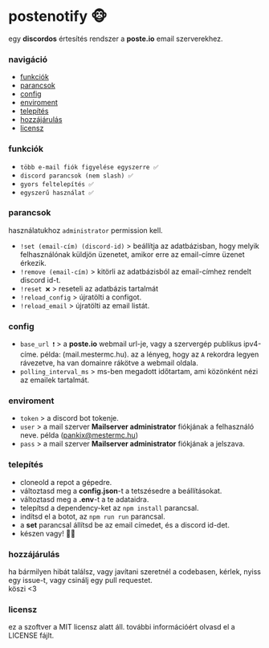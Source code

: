 # postenotify 🐵
egy **discordos** értesítés rendszer a **poste.io** email szerverekhez.

### navigáció 
* [funkciók](#funkciók)
* [parancsok](#parancsok)
* [config](#config)
* [enviroment](#enviroment)
* [telepítés](#telepítés)
* [hozzájárulás](#hozzájárulás)
* [licensz](#licensz)

### funkciók
- `több e-mail fiók figyelése egyszerre ✅`
- `discord parancsok (nem slash) ✅`
- `gyors feltelepítés ✅`
- `egyszerű használat ✅`

### parancsok
használatukhoz `administrator` permission kell.
- `!set (email-cím) (discord-id)` > beállítja az adatbázisban, hogy melyik felhasználónak küldjön üzenetet, amikor erre az email-címre üzenet érkezik.
- `!remove (email-cím)` > kitörli az adatbázisból az email-címhez rendelt discord id-t.
- `!reset ❌` > reseteli az adatbázis tartalmát
- `!reload_config` > újratölti a configot.
- `!reload_email` > újratölti az email listát.

### config
- `base_url ❗` > 
a **poste.io** webmail url-je, vagy a szervergép publikus ipv4-címe. 
példa: (mail.mestermc.hu). 
az a lényeg, hogy az `A` rekordra legyen rávezetve, ha van domainre rákötve a webmail oldala.
- `polling_interval_ms` > ms-ben megadott időtartam, ami közönként nézi az emailek tartalmát.

### enviroment
- `token` > a discord bot tokenje.
- `user` > a mail szerver **Mailserver administrator** fiókjának a felhasználó neve. példa (pankix@mestermc.hu)
- `pass` > a mail szerver **Mailserver administrator** fiókjának a jelszava.

### telepítés
- cloneold a repot a gépedre.
- változtasd meg a **config.json**-t a tetszésedre a beállításokat.
- változtasd meg a **.env**-t a te adataidra.
- telepítsd a dependency-ket az `npm install` parancsal.
- indítsd el a botot, az `npm run run` parancsal.
- a **set** parancsal állítsd be az email címedet, és a discord id-det.
- készen vagy! 💝🎊

### hozzájárulás
ha bármilyen hibát találsz, vagy javítani szeretnél a codebasen, kérlek, nyiss egy issue-t, vagy csinálj egy pull requestet. <br>
köszi <3

### licensz
ez a szoftver a MIT licensz alatt áll. további információért olvasd el a LICENSE fájlt.
